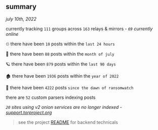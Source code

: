
## summary
_july 10th, 2022_

currently tracking `111` groups across `163` relays & mirrors - _`69` currently online_

⏲ there have been `10` posts within the `last 24 hours`

🦈 there have been `88` posts within the `month of july`

🪐 there have been `879` posts within the `last 90 days`

🏚 there have been `1936` posts within the `year of 2022`

🦕 there have been `4222` posts `since the dawn of ransomwatch`

there are `52` custom parsers indexing posts

_`20` sites using v2 onion services are no longer indexed - [support.torproject.org](https://support.torproject.org/onionservices/v2-deprecation/)_

> see the project [README](https://github.com/joshhighet/ransomwatch#ransomwatch--) for backend technicals
